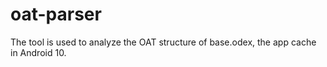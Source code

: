 # oat-parser

The tool is used to analyze the OAT structure of base.odex, the app cache in Android 10. 
